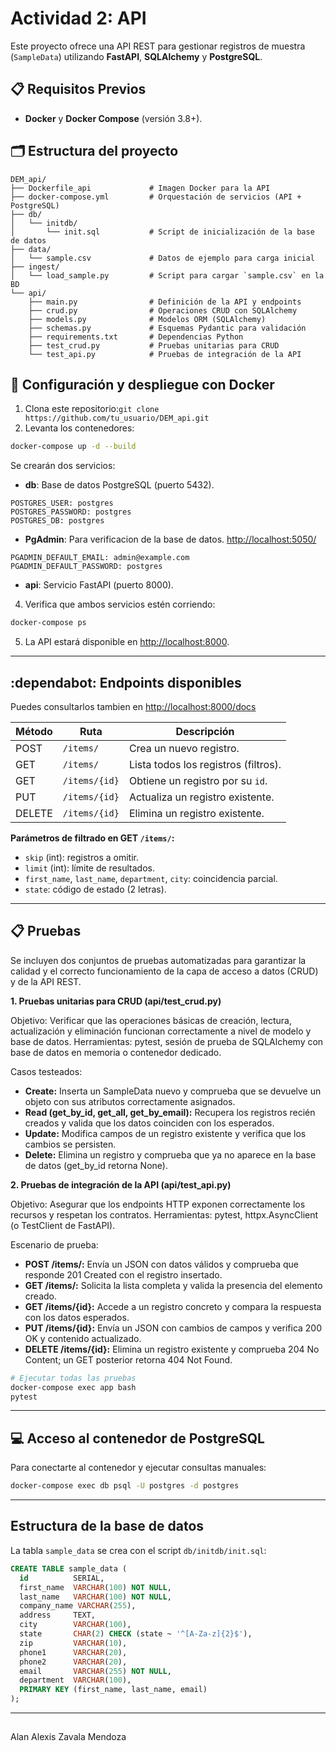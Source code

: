 # Actividad 2: API

Este proyecto ofrece una API REST para gestionar registros de muestra (`SampleData`) utilizando **FastAPI**, **SQLAlchemy** y **PostgreSQL**.

## 📋 Requisitos Previos

* **Docker** y **Docker Compose** (versión 3.8+).

## 🗂️ Estructura del proyecto

```
DEM_api/
├── Dockerfile_api             # Imagen Docker para la API
├── docker-compose.yml         # Orquestación de servicios (API + PostgreSQL)
├── db/
│   └── initdb/
│       └── init.sql           # Script de inicialización de la base de datos
├── data/
│   └── sample.csv             # Datos de ejemplo para carga inicial
├── ingest/
│   └── load_sample.py         # Script para cargar `sample.csv` en la BD
└── api/
    ├── main.py                # Definición de la API y endpoints
    ├── crud.py                # Operaciones CRUD con SQLAlchemy
    ├── models.py              # Modelos ORM (SQLAlchemy)
    ├── schemas.py             # Esquemas Pydantic para validación
    ├── requirements.txt       # Dependencias Python
    ├── test_crud.py           # Pruebas unitarias para CRUD
    └── test_api.py            # Pruebas de integración de la API
```

## 🚀 Configuración y despliegue con Docker

1. Clona este repositorio:`git clone https://github.com/tu_usuario/DEM_api.git`
2. Levanta los contenedores:
```bash
docker-compose up -d --build
```
Se crearán dos servicios:
 * **db**: Base de datos PostgreSQL (puerto 5432).
```
POSTGRES_USER: postgres
POSTGRES_PASSWORD: postgres
POSTGRES_DB: postgres
```
 * **PgAdmin**: Para verificacion de la base de datos. [http://localhost:5050/](http://localhost:5050/)

```
PGADMIN_DEFAULT_EMAIL: admin@example.com
PGADMIN_DEFAULT_PASSWORD: postgres
```
 * **api**: Servicio FastAPI (puerto 8000).
4. Verifica que ambos servicios estén corriendo:<br>
```bash
docker-compose ps
```
5. La API estará disponible en [http://localhost:8000](http://localhost:8000).

---
## :dependabot: Endpoints disponibles

Puedes consultarlos tambien en [http://localhost:8000/docs](http://localhost:8000/docs)

| Método | Ruta          | Descripción                               |
| ------ | ------------- | ----------------------------------------- |
| POST   | `/items/`     | Crea un nuevo registro.                   |
| GET    | `/items/`     | Lista todos los registros (filtros). |
| GET    | `/items/{id}` | Obtiene un registro por su `id`.          |
| PUT    | `/items/{id}` | Actualiza un registro existente.          |
| DELETE | `/items/{id}` | Elimina un registro existente.            |

**Parámetros de filtrado en GET `/items/`:**

* `skip` (int): registros a omitir.
* `limit` (int): límite de resultados.
* `first_name`, `last_name`, `department`, `city`: coincidencia parcial.
* `state`: código de estado (2 letras).

---

## 📋 Pruebas

Se incluyen dos conjuntos de pruebas automatizadas para garantizar la calidad y el correcto funcionamiento de la capa de acceso a datos (CRUD) y de la API REST.

**1. Pruebas unitarias para CRUD (api/test_crud.py)**

Objetivo: Verificar que las operaciones básicas de creación, lectura, actualización y eliminación funcionan correctamente a nivel de modelo y base de datos.
Herramientas: pytest, sesión de prueba de SQLAlchemy con base de datos en memoria o contenedor dedicado.

Casos testeados:
* **Create:** Inserta un SampleData nuevo y comprueba que se devuelve un objeto con sus atributos correctamente asignados.
* **Read (get_by_id, get_all, get_by_email):** Recupera los registros recién creados y valida que los datos coinciden con los esperados.
* **Update:** Modifica campos de un registro existente y verifica que los cambios se persisten.
* **Delete:** Elimina un registro y comprueba que ya no aparece en la base de datos (get_by_id retorna None).
  
**2. Pruebas de integración de la API (api/test_api.py)**

Objetivo: Asegurar que los endpoints HTTP exponen correctamente los recursos y respetan los contratos.
Herramientas: pytest, httpx.AsyncClient (o TestClient de FastAPI).

Escenario de prueba:
* **POST /items/:** Envía un JSON con datos válidos y comprueba que responde 201 Created con el registro insertado.
* **GET /items/:** Solicita la lista completa y valida la presencia del elemento creado.
* **GET /items/{id}:** Accede a un registro concreto y compara la respuesta con los datos esperados.
* **PUT /items/{id}:** Envía un JSON con cambios de campos y verifica 200 OK y contenido actualizado.
* **DELETE /items/{id}:** Elimina un registro existente y comprueba 204 No Content; un GET posterior retorna 404 Not Found.

```bash
# Ejecutar todas las pruebas
docker-compose exec app bash
pytest
```

---

## 💻 Acceso al contenedor de PostgreSQL

Para conectarte al contenedor y ejecutar consultas manuales:

```bash
docker-compose exec db psql -U postgres -d postgres
```

---

## Estructura de la base de datos

La tabla `sample_data` se crea con el script `db/initdb/init.sql`:

```sql
CREATE TABLE sample_data (
  id          SERIAL,
  first_name  VARCHAR(100) NOT NULL,
  last_name   VARCHAR(100) NOT NULL,
  company_name VARCHAR(255),
  address     TEXT,
  city        VARCHAR(100),
  state       CHAR(2) CHECK (state ~ '^[A-Za-z]{2}$'),
  zip         VARCHAR(10),
  phone1      VARCHAR(20),
  phone2      VARCHAR(20),
  email       VARCHAR(255) NOT NULL,
  department  VARCHAR(100),
  PRIMARY KEY (first_name, last_name, email)
);
```

---

## 
Alan Alexis Zavala Mendoza
